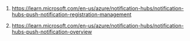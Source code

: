 1. https://learn.microsoft.com/en-us/azure/notification-hubs/notification-hubs-push-notification-registration-management

2. https://learn.microsoft.com/en-us/azure/notification-hubs/notification-hubs-push-notification-overview